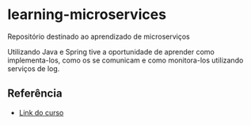 # learning-microservices
Repositório destinado ao aprendizado de microserviços

Utilizando Java e Spring tive a oportunidade de aprender como implementa-los, como os se comunicam e como monitora-los utilizando serviços de log.


## Referência

 - [Link do curso](https://cursos.alura.com.br/course/microservices-spring-cloud-service-registry-config-server)

